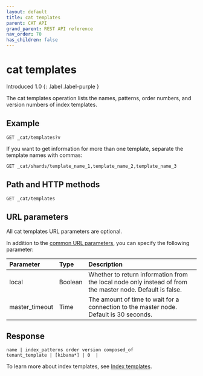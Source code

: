 ```yaml
---
layout: default
title: cat templates
parent: CAT API
grand_parent: REST API reference
nav_order: 70
has_children: false
---
```


# cat templates
Introduced 1.0
{: .label .label-purple }

The cat templates operation lists the names, patterns, order numbers, and version numbers of index templates.

## Example

```
GET _cat/templates?v
```

If you want to get information for more than one template, separate the template names with commas:

```
GET _cat/shards/template_name_1,template_name_2,template_name_3
```

## Path and HTTP methods

```
GET _cat/templates
```

## URL parameters

All cat templates URL parameters are optional.

In addition to the [common URL parameters]({{site.url}}{{site.baseurl}}/opensearch/rest-api/cat/index#common-url-parameters), you can specify the following parameter:

Parameter | Type | Description
:--- | :--- | :---
local | Boolean | Whether to return information from the local node only instead of from the master node. Default is false.
master_timeout | Time | The amount of time to wait for a connection to the master node. Default is 30 seconds.


## Response

```
name | index_patterns order version composed_of
tenant_template | [kibana*] | 0  |    
```

To learn more about index templates, see [Index templates]({{site.url}}{{site.baseurl}}/opensearch/index-templates).
